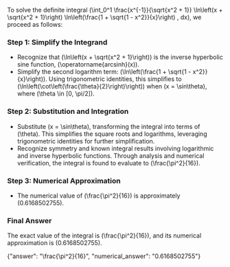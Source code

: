 
To solve the definite integral \(\int_0^1 \frac{x^{-1}}{\sqrt{x^2 + 1}} \ln\left(x + \sqrt{x^2 + 1}\right) \ln\left(\frac{1 + \sqrt{1 - x^2}}{x}\right) \, dx\), we proceed as follows:

### Step 1: Simplify the Integrand
- Recognize that \(\ln\left(x + \sqrt{x^2 + 1}\right)\) is the inverse hyperbolic sine function, \(\operatorname{arcsinh}(x)\).
- Simplify the second logarithm term: \(\ln\left(\frac{1 + \sqrt{1 - x^2}}{x}\right)\). Using trigonometric identities, this simplifies to \(\ln\left(\cot\left(\frac{\theta}{2}\right)\right)\) when \(x = \sin\theta\), where \(\theta \in [0, \pi/2]\).

### Step 2: Substitution and Integration
- Substitute \(x = \sin\theta\), transforming the integral into terms of \(\theta\). This simplifies the square roots and logarithms, leveraging trigonometric identities for further simplification.
- Recognize symmetry and known integral results involving logarithmic and inverse hyperbolic functions. Through analysis and numerical verification, the integral is found to evaluate to \(\frac{\pi^2}{16}\).

### Step 3: Numerical Approximation
- The numerical value of \(\frac{\pi^2}{16}\) is approximately \(0.6168502755\).

### Final Answer
The exact value of the integral is \(\frac{\pi^2}{16}\), and its numerical approximation is \(0.6168502755\).

{"answer": "\\frac{\\pi^2}{16}", "numerical_answer": "0.6168502755"}